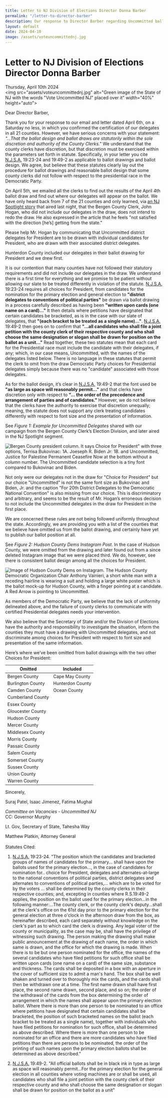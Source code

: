 ```yaml
---
title: Letter to NJ Division of Elections Director Donna Barber
permalink: "/letter-to-director-barber"
description: Our response to Director Barber regarding Uncommitted ballot placement 
layout: default
date: 2024-04-10
image: /assets/voteuncommittednj.jpg
---
```

Letter to NJ Division of Elections Director Donna Barber
===
Thursday, April 10th 2024
<br>
<img src="assets/voteuncommittednj.jpg" alt="Green image of the State of NJ with
the words "Vote Uncommitted NJ" placed over it" width="40%" height="auto">

Dear Director Barber,

Thank you for your response to our email and letter dated April 6th, on a
Saturday no less, in which you confirmed the certification of our delegates in
all 21 counties. However, we have serious concerns with your statement: *"...That
the ballot design and ballot draws are statutorily within the sole discretion
and authority of the County Clerks."* We understand that the county clerks have
discretion, but that discretion must be exercised within the parameters set
forth in statute. Specifically, in your letter you cite <u>N.J.S.A.</u> 19:23-24
and 19:49-2 as applicable to ballot drawings and ballot design. We agree, but
believe that these statutes clearly lay out the procedure for ballot drawings
and reasonable ballot design that some county clerks did not follow with respect
to the presidential race in the Democratic Party.

On April 5th, we emailed all the clerks to find out the results of the April 4th
ballot draw and find out where our delegates will appear on the ballot. We have
only heard back from 7 of the 21 counties and only learned, via [an NJ Spotlight
story](https://www.njspotlightnews.org/video/advocates-push-nj-democrats-to-vote-uncommitted-in-protest-of-gaza-war/)
that aired last night, that the Bergen County Clerk, John Hogan, who did not
include our delegates in the draw, does not intend to redo the draw. He also
expressed in the article that he feels "not satisfied with the direction [he’s]
getting from the state."

Please help Mr. Hogan by communicating that Uncommitted district delegates for
President are to be drawn with individual candidates for President, who are
drawn with their associated district delegates.

Hunterdon County included our delegates in their ballot drawing for President
and we drew first.

It is our contention that many counties have not followed their statutory
requirements and did not include our delegates in the draw. We understand there
is a first time for everything and we promise to be patient without allowing our
slate to be treated differently in violation of the statute. <u>N.J.S.A.</u>
19:23-24 requires all choices for President, from candidates for the nomination
for the primary election and general election to **"district delegates to
conventions of political parties"** be drawn via ballot drawing in a process
carefully described as having been **"written upon cards (one name on a
card)..."** It then details where petitions have designated that certain
candidates be bracketed, as is in the case with our slate of delegates, that
**"(each bracket to be treated as a single name)..."**. <u>N.J.S.A.</u> 19:49-2
then goes on to confirm that **"...all candidates who shall file a joint
petition with the county clerk of their respective county and who shall choose
the same designation or slogan shall be drawn for position on the ballot as a
unit..."** Read together, these two statutes mean that each card for the
Presidential race must include the candidate with their delegates, if any;
which, in our case means, Uncommitted, with the names of the delegates listed
below. There is no language in these statutes that permit the clerk to omit from
the draw Democratic Party choices for Presidential delegates simply because
there was no "candidate" associated with those delegates.

As for the ballot design, it’s clear in <u>N.J.S.A.</u> 19:49-2 that the font
used be **"as large as space will reasonably permit..."** and that clerks have
discretion only with respect to **"... the order of the precedence and
arrangement of parties and of candidates."** However, we do not believe that the
clerks have the authority to exercise that discretion unequally; meaning, the
statute does not support any clerk treating candidates differently with respect
to font size and the presentation of information.

See *Figure 1: Example for Uncommitted Delegates* shared with our campaign from
the Bergen County Clerk’s Election Division, and later aired in the NJ Spotlight
segment.

![Bergen County president column. It says Choice for President" with three
options, Terrisa Bukovinac: 1A. Joeseph R. Biden Jr: 1B. and Uncommitted,
Justice for Palestine Permanent Ceasefire Now at the bottom without a column
number. The Uncommitted candidate selection is a tiny font compared to Bukovinac
and Biden.](./assets/bergenballot.jpeg)

Not only were our delegates not in the draw for "Choice for President" but our
choice "Uncommitted" is not the same font size as Bukovinac and Biden, Jr. and
the caption "For 20th District Delegates to the Democratic National Convention"
is also missing from our choice. This is discriminatory and arbitrary, and seems
to be the result of Mr. Hogan’s erroneous decision to not include the
Uncommitted delegates in the draw for President in the first place.

We are concerned these rules are not being followed uniformly throughout the
state. Accordingly, we are providing you with a list of the counties that we
believe have omitted us from the ballot drawing, and certainly have yet to
publish our ballot position at all.

See *Figure 2: Hudson County Dems Instagram Post*. In the case of Hudson County,
we were omitted from the drawing and later found out from a since deleted
Instagram image that we were placed third. We do, however, see there is
consistent ballot design among all the choices for President.

![Image of Hudson County Dems on Instagram. The Hudson County Democratic
Organization Chair Anthony Vainieri, a short white man with a receding hairline
is wearing a suit and holding a large white poster which is the ballot mock-up
for Hudson County, with a finger pointing at a candidate. A Red Arrow is
pointing to Uncommitted.](./assets/hudsonballot.jpeg)

As members of the Democratic Party, we believe that the lack of uniformity
delineated above, and the failure of county clerks to communicate with certified
Presidential delegates needs your intervention.

We also believe that the Secretary of State and/or the Division of Elections
have the authority and responsibility to investigate the situation, inform the
counties they must have a drawing with Uncommitted delegates, and not
discriminate among choices for President with respect to font size and
presentation of the same information.

Here’s where we’ve been omitted from ballot drawings with the two other Choices for President:

| Omitted | Included | 
|---------|----------|
| Bergen County | Cape May County |
| Burlington County | Hunterdon County | 
| Camden County | Ocean County |
| Cumberland County ||
| Essex County ||
| Gloucester County ||
| Hudson County ||
| Mercer County || 
| Middlesex County || 
| Morris County || 
| Passaic County || 
| Salem County || 
| Somerset County || 
| Sussex County || 
| Union County || 
| Warren County || 

Sincerely,

Suraj Patel, Isaac Jimenez, Fatima Mughal

*Committee on Vacancies - Uncommitted NJ*
<br>
CC: Governor Murphy

Lt. Gov, Secretary of State, Tahesha Way

Matthew Platkin, Attorney General
<br>
<br>
Statutes Cited:
1. <u>N.J.S.A.</u> 19:23-24. "The position which the candidates and bracketed groups of
names of candidates for the primary... shall have upon the ballots used for the
primary election..., in the case of candidates for nomination for.. choice for
President, delegates and alternates-at-large to the national conventions of
political parties, district delegates and alternates to conventions of political
parties,... which are to be voted for by the voters ... shall be determined by
the county clerks in their respective counties; and, excepting in counties where
R.S.19:49-2 applies, the position on the ballot used for the primary
election...in the following manner:...The county clerk, or the county clerk's
deputy...shall at the clerk's office on the 61st day prior to the primary
election for the general election at three o'clock in the afternoon draw from
the box, as hereinafter described, each card separately without knowledge on the
clerk's part as to which card the clerk is drawing. Any legal voter of the
county or municipality, as the case may be, shall have the privilege of
witnessing such drawing. The person making the drawing shall make public
announcement at the drawing of each name, the order in which same is drawn, and
the office for which the drawing is made. When there is to be but one person
nominated for the office, the names of the several candidates who have filed
petitions for such office shall be written upon cards (one name on a card) of
the same size, substance and thickness. The cards shall be deposited in a box
with an aperture in the cover of sufficient size to admit a man's hand. The box
shall be well shaken and turned over to thoroughly mix the cards, and the cards
shall then be withdrawn one at a time. The first name drawn shall have first
place, the second name drawn, second place, and so on; the order of the
withdrawal of the cards from the box determining the order of arrangement in
which the names shall appear upon the primary election ballot. Where there is
more than one person to be nominated to an office where petitions have
designated that certain candidates shall be bracketed, the position of such
bracketed names on the ballot (each bracket to be treated as a single name),
together with individuals who have filed petitions for nomination for such
office, shall be determined as above described. Where there is more than one
person to be nominated for an office and there are more candidates who have
filed petitions than there are persons to be nominated, the order of the
printing of such names upon the primary election ballots shall be determined as
above described."

2. <u>N.J.S.A.</u> 19:49-2. "All official ballots shall be in black ink in type as
large as space will reasonably permit...For the primary election for the general
election in all counties where voting machines are or shall be used, all
candidates who shall file a joint petition with the county clerk of their
respective county and who shall choose the same designation or slogan shall be
drawn for position on the ballot as a unit"
